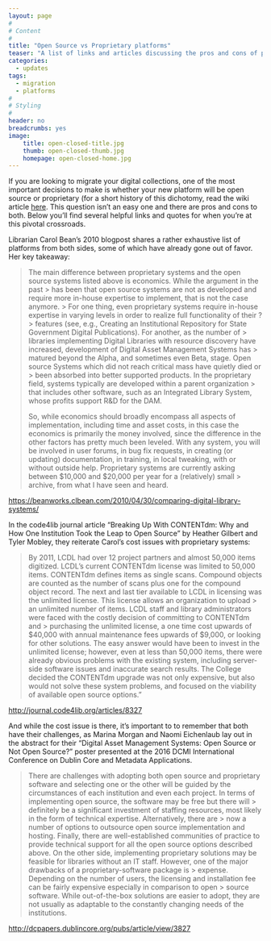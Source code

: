 ```yaml
---
layout: page
#
# Content
#
title: "Open Source vs Proprietary platforms"
teaser: "A list of links and articles discussing the pros and cons of platform types"
categories:
  - updates
tags:
  - migration
  - platforms
#
# Styling
#
header: no
breadcrumbs: yes
image:
    title: open-closed-title.jpg
    thumb: open-closed-thumb.jpg
    homepage: open-closed-home.jpg
---
```


If you are looking to migrate your digital collections, one of the most important decisions to make is whether your new platform will be open source or proprietary (for a short history of this dichotomy, read the wiki article <a href="https://en.wikipedia.org/wiki/Comparison_of_open-source_and_closed-source_software">here</a>.  This question isn’t an easy one and there are pros and cons to both. Below you’ll find several helpful links and quotes for when you’re at this pivotal crossroads. 

Librarian Carol Bean’s 2010 blogpost shares a rather exhaustive list of platforms from both sides, some of which have already gone out of favor. Her key takeaway:

> The main difference between proprietary systems and the open source systems listed above is economics.  While the argument in the past > has been that open source systems are not as developed and require more in-house expertise to implement, that is not the case anymore. > For one thing, even proprietary systems require in-house expertise in varying levels in order to realize full functionality of their ? > features (see, e.g., Creating an Institutional Repository for State Government Digital Publications).  For another, as the number of  > libraries implementing Digital Libraries with resource discovery have increased, development of Digital Asset Management Systems has  > matured beyond the Alpha, and sometimes even Beta, stage.  Open source Systems which did not reach critical mass have quietly died or > been absorbed into better supported products.  In the proprietary field, systems typically are developed within a parent organization > that includes other software, such as an Integrated Library System, whose profits support R&D for the DAM.
>
> So, while economics should broadly encompass all aspects of  implementation, including time and asset costs, in this case the  
> economics is primarily the money involved, since the difference in the other factors has pretty much been leveled.  With any system, 
> you will be involved in user forums, in bug fix requests, in creating (or updating) documentation, in training, in local tweaking,
> with or without outside help.  Proprietary systems are currently asking between $10,000 and $20,000 per year for a (relatively) small > archive, from what I have seen and heard.

https://beanworks.clbean.com/2010/04/30/comparing-digital-library-systems/

In the code4lib journal article “Breaking Up With CONTENTdm: Why and How One Institution Took the Leap to Open Source” by Heather Gilbert and Tyler Mobley, they reiterate Carol’s cost issues with proprietary systems: 

> By 2011, LCDL had over 12 project partners and almost 50,000 items digitized. LCDL’s current CONTENTdm license was limited to 50,000 
> items. CONTENTdm defines items as single scans. Compound objects are counted as the number of scans plus one for the compound object 
> record. The next and last tier available to LCDL in licensing was the unlimited license. This license allows an organization to upload > an unlimited number of items. LCDL staff and library administrators were faced with the costly decision of committing to CONTENTdm and > purchasing the unlimited license, a one time cost upwards of $40,000 with annual maintenance fees upwards of $9,000, or looking for 
> other solutions. The easy answer would have been to invest in the unlimited license; however, even at less than 50,000 items, there 
> were already obvious problems with the existing system, including server-side software issues and inaccurate search results. The 
> College decided the CONTENTdm upgrade was not only expensive, but also would not solve these system problems, and focused on the 
> viability of available open source options.”

http://journal.code4lib.org/articles/8327

And while the cost issue is there, it’s important to to remember that both have their challenges, as Marina Morgan and Naomi Eichenlaub lay out in the abstract for their “Digital Asset Management Systems: Open Source or Not Open Source?” poster presented at the 2016 DCMI International Conference on Dublin Core and Metadata Applications. 

> There are challenges with adopting both open source and proprietary software and selecting one or the other will be guided by the 
> circumstances of each institution and even each project. In terms of implementing open source, the software may be free but there will > definitely be a significant investment of staffing resources, most likely in the form of technical expertise. Alternatively, there are > now a number of options to outsource open source implementation and hosting. Finally, there are well-established communities of 
> practice to provide technical support for all the open source options described above. On the other side, implementing proprietary 
> solutions may be feasible for libraries without an IT staff. However, one of the major drawbacks of a proprietary-software package is > expense. Depending on the number of users, the licensing and installation fee can be fairly expensive especially in comparison to open > source software. While out-of-the-box solutions are easier to adopt, they are not usually as adaptable to the constantly changing 
> needs of the institutions.

http://dcpapers.dublincore.org/pubs/article/view/3827

